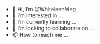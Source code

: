 - 👋 Hi, I’m @WhiteleenMeg
- 👀 I’m interested in ...
- 🌱 I’m currently learning ...
- 💞️ I’m looking to collaborate on ...
- 📫 How to reach me ...

<!---
WhiteleenMeg/WhiteleenMeg is a ✨ special ✨ repository because its `README.md` (this file) appears on your GitHub profile.
You can click the Preview link to take a look at your changes.
--->
